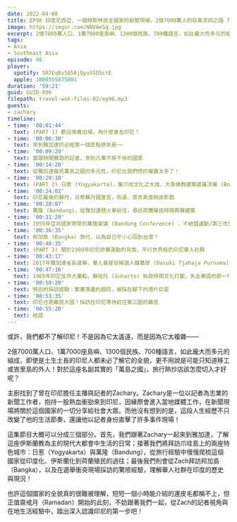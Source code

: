 ```yaml
---
date: 2022-04-08
title: EP96 印度尼西亞，一個穆斯林民主國家的新聞現場，2億7000萬人的存異求同之路 ft. 國際媒體記者 Zachary
image: https://imgur.com/NNVAeSg.jpg
excerpt: 2億7000萬人口、1萬7000座島嶼、1300個民族、700種語言，如此龐大而多元的組成，該怎麼切入才好呢？這集邀請了曾在印尼擔任主播與記者的Zachary，從雅加達的生活日常、爪哇島的特色歷史城市以及印尼華人圈的文化觀察，三大視角帶你踏出深入認識印尼的第一步！
tags:
- Asia
- Southeast Asia
episode: 96
player:
  spotify: 5R7EqBs5858jQyuSSD5ctE
  apple: 1000555875001
duration: '59:21'
guid: GUID-096
filepath: travel-wok-files-02/ep96.mp3
guests:
- zachary
timeline:
- time: '00:01:44'
  text: (PART 1) 歡迎來賓出場，為什麼會去印尼？
- time: '00:06:30'
  text: 來到雅加達的必經第一個景點原來是⋯⋯
- time: '00:09:20'
  text: 當跟時間賽跑的記者，來到凡事不疾不徐的國度
- time: '00:14:20'
  text: 從雅加達窺見萬島之國的多元性，印尼比我們想的複雜太多了！
- time: '00:20:10'
  text: (PART 2) 日惹 (Yogyakarta)，集爪哇文化之大成，大乘佛教建築婆羅浮屠 (Borobudur) 與印度教建築普蘭巴南 (Prambanan)
- time: '00:24:02'
  text: 印尼最後的蘇丹，日惹蘇丹國皇宮，街道、夜市美食與皮影戲
- time: '00:28:07'
  text: 萬隆 (Bandung)，從雅加達搭火車前往，尋訪荷蘭殖民時期典雅建築
- time: '00:31:28'
  text: 1955年亞非國家齊聚的萬隆會議 (Bandung Conference) ，不結盟運動/第三世界形成的起點
- time: '00:36:35'
  text: 邦加島 (Bangka) 旅行，以為自己不小心回到台灣？
- time: '00:40:35'
  text: (PART 3) 關於1998年印尼排華運動的背景，平行世界般的印尼華人社群
- time: '00:43:17'
  text: 2017年雅加達省長選舉，華人基督徒候選人鍾萬學 (Basuki Tjahaja Purnama) 引發的示威，差點變成攻擊目標的採訪經驗
- time: '00:47:16'
  text: 1965年印尼反共大屠殺，蘇哈托 (Suharto) 執政時期文化打壓，失去華語的那一代印尼華裔
- time: '00:50:20'
  text: 特別的採訪經驗：繁華落盡的戲院，被踩在腳下的港片巨星
- time: '00:53:35'
  text: 印尼也是難民大國！採訪在印尼等待前往第三國的難民
- time: '00:55:20'
  text: 結語
---
```

或許，我們都不了解印尼！不是因為它太遙遠，而是因為它太複雜——

2億7000萬人口、1萬7000座島嶼、1300個民族、700種語言，如此龐大而多元的組成，即使是土生土長的印尼人都未必了解它的全貌，更不用說是可能只知道移工或峇里島的外人！對於這座名副其實的「萬島之國」，旅行熱炒店該怎麼切入才好呢？

主廚找到了曾在印尼擔任主播與記者的Zachary。Zachary是一位以記者為志業的新聞工作者，抱持一股熱血衝勁來到印尼，因緣際會進入當地媒體工作，在新聞現場將關於這個國家的一切分享給社會大眾。而他沒有想到的是，這段人生經歷不只改變了他的生活節奏，還讓他以記者身份直擊了許多事件現場！

這集節目大概可以分成三個部分。首先，我們跟著Zachary一起來到雅加達，了解這座伊斯蘭教為主的現代大都會中生活的日常；接著我們將拜訪爪哇島上的兩座特色城市：日惹（Yogyakarta）與萬隆（Bandung），從旅行經驗中慢慢爬梳這個國家從印度化、伊斯蘭化到荷蘭殖民的過往；最後我們則會從Zach拜訪邦加島（Bangka），以及在選舉衝突現場採訪的驚險經驗，理解華人社群在印度的歷史與現況！

也許這個國家的全貌真的很難被理解，短短一個小時能介紹的連皮毛都稱不上，但正值齋戒月（Ramadan）開始的此刻，不妨跟著我們一起，從Zach的記者視角與在地生活經驗中，踏出深入認識印尼的第一步吧！
